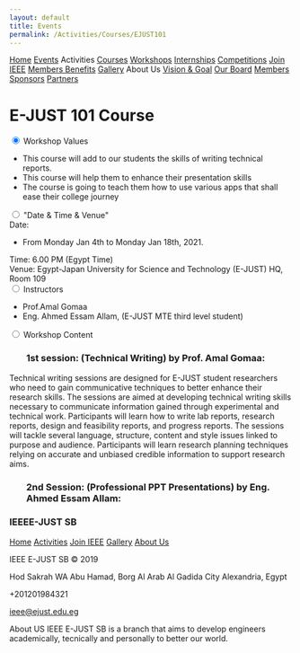 ```yaml
---
layout: default
title: Events
permalink: /Activities/Courses/EJUST101
---
```


<link rel="stylesheet" href="{{site.baseurl}}/assets/css/styles.css">
<link rel="stylesheet" href="https://cdnjs.cloudflare.com/ajax/libs/font-awesome/4.7.0/css/font-awesome.min.css">

<nav>
		<uln id="mainMenu">
            <lin><a href="/Home/">Home</a></lin>
            <lin><a href="/Events/">Events</a></lin>
            <lin><a class="active">Activities</a>
                <uln>
                    <lin><a href="/Activities/Courses/" style= "width: 130px;">Courses</a></lin>
                    <lin><a href="/Activities/Workshops/" style= "width: 130px;">Workshops</a></lin>
                    <lin><a href="/Activities/Internships/" style= "width: 130px;">Internships</a></lin>
                </uln>
            </lin>
            <lin><a href="/Competitions/">Competitions</a></lin>
            <lin><a href="https://www.ieee.org/membership/join/index.html?WT.mc_id=hc_join" target="_blank">Join IEEE</a></lin>
            <lin><a href="/MembersBenefits/">Members Benefits</a></lin>
            <lin><a href="/Gallery/">Gallery</a></lin>
            <lin><a>About Us</a>
                <uln>
                    <lin><a href="/about/Vision_Goal/" style= "width: 130px;">Vision & Goal</a></lin>
                    <lin><a href="/about/Board/" style= "width: 130px;">Our Board</a></lin>
                    <lin><a href="/about/Members/" style= "width: 130px;">Members</a></lin>
                    <lin><a href="/about/Sponsors/" style= "width: 130px;">Sponsors</a></lin>
                    <lin><a href="/about/Partners/" style= "width: 130px;">Partners</a></lin>
                </uln>
            </lin>        <!-- <a href="javascript:void(0);" class="icon" onclick="myFunction()"> -->
    <!-- <i class="fa fa-bars"></i> -->
        </uln>
</nav>

# E-JUST 101 Course
<div class="tabs">
  <input type="radio" class="tabs__radio" name="tabs-example" id="Workshop Values" checked>
  <label for="Workshop Values" class="tabs__label">Workshop Values</label>
  <div class="tabs__content">
    <ul>
        <li>This course will add to our students the skills of writing technical reports.</li>
        <li>This course will help them to enhance their presentation skills</li>
        <li>The course is going to teach them how to use various apps that shall ease
their college journey</li>
    </ul>
  </div>
  <input type="radio" class="tabs__radio" name="tabs-example" id="Date & Time & Venue">
  <label for="Date & Time & Venue" class="tabs__label">"Date & Time & Venue"</label>
  <div class="tabs__content">
    Date: 
    <ul>
        <li>From Monday Jan 4th to Monday Jan 18th, 2021.</li>
    </ul>
    Time: 6.00 PM (Egypt Time)
    <br>
    Venue: Egypt-Japan University for Science and Technology (E-JUST) HQ, Room 109
  </div>

  <input type="radio" class="tabs__radio" name="tabs-example" id="Instructors">
  <label for="Instructors" class="tabs__label">Instructors</label>
  <div class="tabs__content">
   <ul>
        <li>Prof.Amal Gomaa</li>
        <li>Eng. Ahmed Essam Allam, (E-JUST MTE third level student)</li>
    </ul>
  </div>

  <input type="radio" class="tabs__radio" name="tabs-example" id="Workshop Content">
  <label for="Workshop Content" class="tabs__label">Workshop Content</label>
  <div class="tabs__content">
    <h3 style="padding-left: 30px;"> 1st session: (Technical Writing) by Prof. Amal Gomaa:</h3>
    Technical writing sessions are designed for E-JUST student
researchers who need to gain communicative techniques to better enhance
their research skills.
The sessions are aimed at developing technical writing skills
necessary to communicate information gained through experimental and
technical work. Participants will learn how to write lab reports, research
reports, design and feasibility reports, and progress reports. The sessions will
tackle several language, structure, content and style issues linked to purpose
and audience. Participants will learn research planning techniques relying on
accurate and unbiased credible information to support research aims.
    <h3 style="padding-left: 30px;"> 2nd Session: (Professional PPT Presentations) by Eng. Ahmed Essam Allam:</h3>
  </div>

  
</div>

<!-- Footer -->
<footer class="footer-distributed">
    <div class="footer-left">
        <h3>IEEE<span>E-JUST SB</span></h3>
        <p class="footer-links">
            <a href="/index/">Home</a>
            <a href="/Activities/">Activities</a>
            <a href="/JoinIEEE/">Join IEEE</a>
            <a href="/Gallery/">Gallery</a>
            <a href="/about/">About Us</a>
        </p>
        <p class="footer-company-name">IEEE E-JUST SB &copy; 2019</p>
    </div>
    <div class="footer-center">
        <div>
            <i class="fa fa-map-marker"></i>
            <p><span>Hod Sakrah WA Abu Hamad, Borg Al Arab Al Gadida City</span> Alexandria, Egypt</p>
        </div>
        <div>
            <i class="fa fa-phone"></i>
            <p>+201201984321</p>
        </div>
        <div>
            <i class="fa fa-envelope"></i>
            <p><a href="mailto:ieee@ejust.edu.eg">ieee@ejust.edu.eg</a></p>
        </div>
    </div>
    <div class="footer-right">
        <p class="footer-company-about">
            <span>About US</span>
            IEEE E-JUST SB is a branch that aims to develop engineers academically, tecnically and personally to better our world.
        </p>
        <div class="footer-icons">
            <a href="https://www.facebook.com/IEEE.EJUST/" target="_blank"><i class="fa fa-facebook"></i></a>
            <a href="https://www.linkedin.com/company/ieee-e-just-sb/" target="_blank"><i class="fa fa-linkedin"></i></a>
            <a href="https://www.instagram.com/ieee_ejust/" target="_blank"><i class="fa fa-instagram"></i></a>
        </div>
    </div>
</footer>

<script>
       /* Toggle between adding and removing the "responsive" class to topnav when the user clicks on the icon */
    function myFunction() {
        var x = document.getElementById("myTopnav");
        if (x.className == "topnav") {
            x.className += "responsive";
        } else {
            x.className = "topnav";
        }
    }

<script>